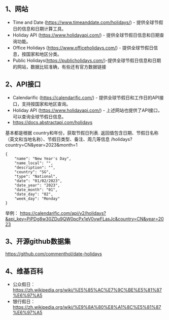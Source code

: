 ## 1、网站
- Time and Date (https://www.timeanddate.com/holidays/) - 提供全球节假日的信息和日期计算工具。
- Holiday API (https://www.holidayapi.com/) - 提供全球节假日信息和日期查询功能。
- Office Holidays (https://www.officeholidays.com/) - 提供全球节假日信息，按国家和地区分类。
- Public Holidays(https://publicholidays.com/)-提供全球节假日信息和日期的网站，数据比较准确，有些还有官方数据链接

## 2、API接口
- Calendarific (https://calendarific.com/) - 提供全球节假日和工作日的API接口，支持按国家和地区查询。
- Holiday API (https://www.holidayapi.com/) - 上述网站也提供了API接口，可以查询全球节假日信息。
- https://docs.abstractapi.com/holidays

基本都是根据 country和年份，获取节假日列表.
返回值包含日期、节假日名称（英文和当地名称）、节假日类型、备注、周几等信息
/holidays?country=CN&year=2023&month=1

    {
        "name": "New Year's Day",
        "name_local": "",
        "description": "",
        "country": "SG",
        "type": "National",
        "date": "01/02/2023",
        "date_year": "2023",
        "date_month": "01",
        "date_day": "02",
        "week_day": "Monday"
    }
    
举例：
https://calendarific.com/api/v2/holidays?&api_key=PjPDg8w30ZDu9QW0pcPx1eV0ywFLasJc&country=CN&year=2023

## 3、开源github数据集
https://github.com/commenthol/date-holidays

## 4、维基百科
- 公众假日：https://zh.wikipedia.org/wiki/%E5%85%AC%E7%9C%BE%E5%81%87%E6%97%A5
- 银行假日：https://zh.wikipedia.org/wiki/%E9%8A%80%E8%A1%8C%E5%81%87%E6%97%A5